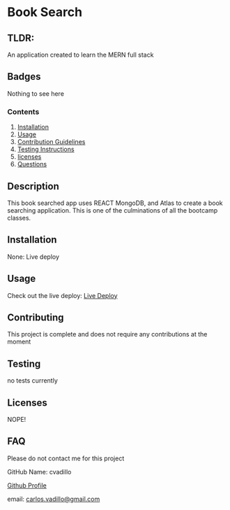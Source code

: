 # Book Search

## TLDR:

An application created to learn the MERN full stack

## Badges

Nothing to see here

### Contents

1. [Installation](#installation)
2. [Usage](#usage)
3. [Contribution Guidelines](#contributing)
4. [Testing Instructions](#testing)
7. [licenses](#licenses)
8. [Questions](#FAQ)

## Description

This book searched app uses REACT MongoDB, and Atlas to create a book searching application. This is one of the culminations of all the bootcamp classes.

## Installation

None: Live deploy

## Usage

Check out the live deploy: [Live Deploy](https://stormy-wave-38057.herokuapp.com/)


## Contributing

This project is complete and does not require any contributions at the moment

## Testing

no tests currently

## Licenses

NOPE!

## FAQ

Please do not contact me for this project

GitHub Name: cvadillo

[Github Profile](https://github.com/cvadillo)

email: carlos.vadillo@gmail.com
